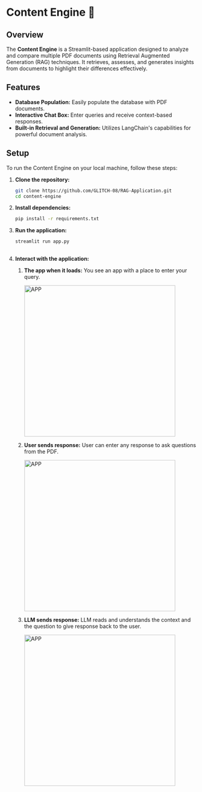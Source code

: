 # Content Engine 🧠

## Overview

The **Content Engine** is a Streamlit-based application designed to analyze and compare multiple PDF documents using Retrieval Augmented Generation (RAG) techniques. It retrieves, assesses, and generates insights from documents to highlight their differences effectively.

## Features

- **Database Population:** Easily populate the database with PDF documents.
- **Interactive Chat Box:** Enter queries and receive context-based responses.
- **Built-in Retrieval and Generation:** Utilizes LangChain's capabilities for powerful document analysis.

## Setup

To run the Content Engine on your local machine, follow these steps:

1. **Clone the repository:**

   ```bash
   git clone https://github.com/GLITCH-08/RAG-Application.git
   cd content-engine
   ```
2. **Install dependencies:**

   ```bash
   pip install -r requirements.txt
   ```
3. **Run the application:**
   ```bash
   streamlit run app.py
  
4. **Interact with the application:**
   
   1. **The app when it loads:** You see an app with a place to enter your query.
   
      <img src="./img/front.png" alt="APP" width="400">
   
   2. **User sends response:** User can enter any response to ask questions from the PDF.
   
      <img src="./img/query.png" alt="APP" width="400">
   
   3. **LLM sends response:** LLM reads and understands the context and the question to give response back to the user.
   
      <img src="./img/response.png" alt="APP" width="400">
  
  
   
